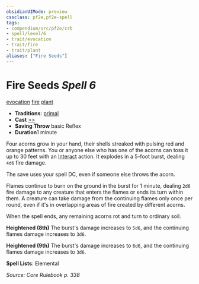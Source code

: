 ```yaml
---
obsidianUIMode: preview
cssclass: pf2e,pf2e-spell
tags:
- compendium/src/pf2e/crb
- spell/level/6
- trait/evocation
- trait/fire
- trait/plant
aliases: ["Fire Seeds"]
---
```

# Fire Seeds *Spell 6*   
[evocation](rules/traits/evocation.md)  [fire](rules/traits/fire.md)  [plant](rules/traits/plant.md)  

- **Traditions**: [primal](rules/traits/primal.md)
- **Cast** [>>](rules/core-rulebook/chapter-9-playing-the-game.md#Actions "Two-Action") 
- **Saving Throw**  basic Reflex
- **Duration**1 minute

Four acorns grow in your hand, their shells streaked with pulsing red and orange patterns. You or anyone else who has one of the acorns can toss it up to 30 feet with an [Interact](rules/actions/interact.md) action. It explodes in a 5-foot burst, dealing `4d6` fire damage.

The save uses your spell DC, even if someone else throws the acorn.

Flames continue to burn on the ground in the burst for 1 minute, dealing `2d6` fire damage to any creature that enters the flames or ends its turn within them. A creature can take damage from the continuing flames only once per round, even if it's in overlapping areas of fire created by different acorns.

When the spell ends, any remaining acorns rot and turn to ordinary soil.

**Heightened (8th)** The burst's damage increases to `5d6`, and the continuing flames damage increases to `3d6`.

**Heightened (9th)** The burst's damage increases to `6d6`, and the continuing flames damage increases to `3d6`.

**Spell Lists**: Elemental

*Source: Core Rulebook p. 338*